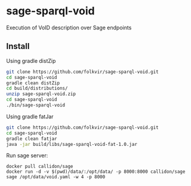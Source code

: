 # sage-sparql-void
Execution of VoID description over Sage endpoints

## Install 

Using gradle distZip
```bash
git clone https://github.com/folkvir/sage-sparql-void.git
cd sage-sparql-void
gradle clean distZip
cd build/distributions/
unzip sage-sparql-void.zip
cd sage-sparql-void
./bin/sage-sparql-void
```
Using gradle fatJar
```bash
git clone https://github.com/folkvir/sage-sparql-void.git
cd sage-sparql-void
gradle clean fatjar
java -jar build/libs/sage-sparql-void-fat-1.0.jar
```

Run sage server:
```
docker pull callidon/sage
docker run -d -v $(pwd)/data/:/opt/data/ -p 8000:8000 callidon/sage sage /opt/data/void.yaml -w 4 -p 8000
```
